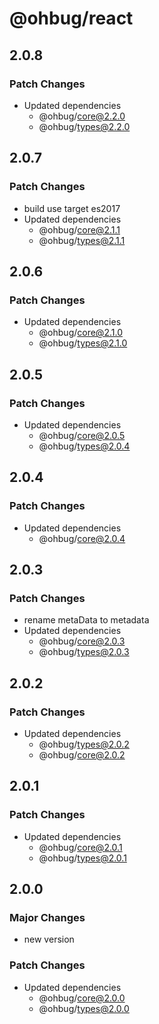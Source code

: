 # @ohbug/react

## 2.0.8

### Patch Changes

- Updated dependencies
  - @ohbug/core@2.2.0
  - @ohbug/types@2.2.0

## 2.0.7

### Patch Changes

- build use target es2017
- Updated dependencies
  - @ohbug/core@2.1.1
  - @ohbug/types@2.1.1

## 2.0.6

### Patch Changes

- Updated dependencies
  - @ohbug/core@2.1.0
  - @ohbug/types@2.1.0

## 2.0.5

### Patch Changes

- Updated dependencies
  - @ohbug/core@2.0.5
  - @ohbug/types@2.0.4

## 2.0.4

### Patch Changes

- Updated dependencies
  - @ohbug/core@2.0.4

## 2.0.3

### Patch Changes

- rename metaData to metadata
- Updated dependencies
  - @ohbug/core@2.0.3
  - @ohbug/types@2.0.3

## 2.0.2

### Patch Changes

- Updated dependencies
  - @ohbug/types@2.0.2
  - @ohbug/core@2.0.2

## 2.0.1

### Patch Changes

- Updated dependencies
  - @ohbug/core@2.0.1
  - @ohbug/types@2.0.1

## 2.0.0

### Major Changes

- new version

### Patch Changes

- Updated dependencies
  - @ohbug/core@2.0.0
  - @ohbug/types@2.0.0
